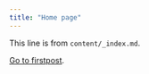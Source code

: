 ```yaml
---
title: "Home page"
---
```


This line is from `content/_index.md`.

[Go to firstpost](/posts/my-first-post/).
